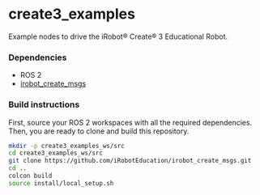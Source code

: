 # create3_examples

Example nodes to drive the iRobot® Create® 3 Educational Robot.

### Dependencies

 - ROS 2
 - [irobot_create_msgs](https://github.com/iRobotEducation/irobot_create_msgs)


### Build instructions

First, source your ROS 2 workspaces with all the required dependencies.
Then, you are ready to clone and build this repository.

```sh
mkdir -p create3_examples_ws/src
cd create3_examples_ws/src
git clone https://github.com/iRobotEducation/irobot_create_msgs.git
cd ..
colcon build
source install/local_setup.sh
```
